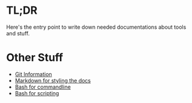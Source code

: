 # TL;DR
Here's the entry point to write down needed documentations about tools and stuff.

# Other Stuff
* [Git Information](doc/git.md)
* [Markdown for styling the docs](https://github.com/adam-p/markdown-here/wiki/Markdown-Cheatsheet)
* [Bash for commandline](https://github.com/LeCoupa/awesome-cheatsheets/blob/master/languages/bash.sh)
* [Bash for scripting](https://devhints.io/bash)
  